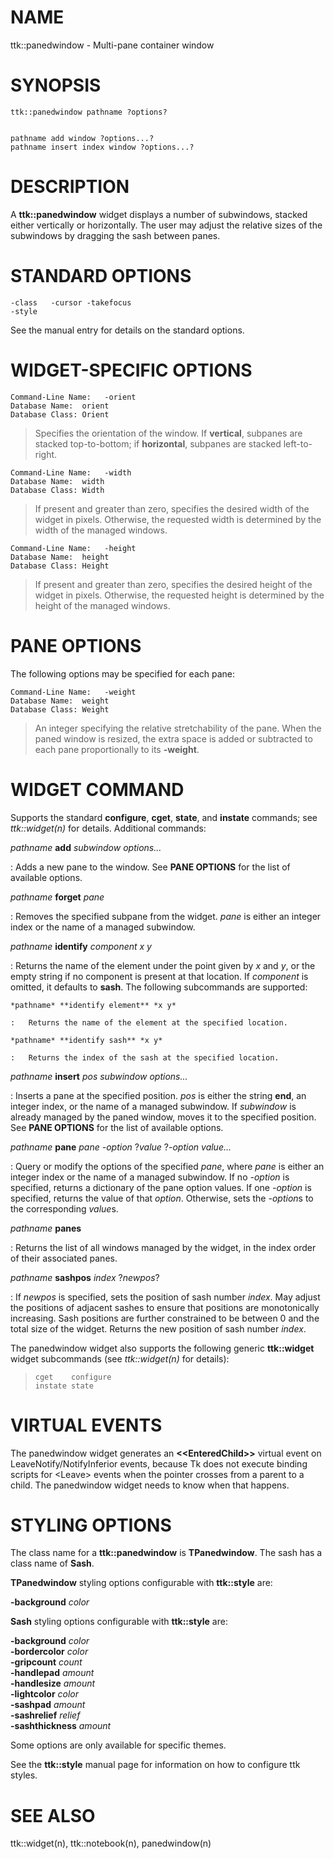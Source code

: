# NAME

ttk::panedwindow - Multi-pane container window

# SYNOPSIS

    ttk::panedwindow pathname ?options?


    pathname add window ?options...?
    pathname insert index window ?options...?

# DESCRIPTION

A **ttk::panedwindow** widget displays a number of subwindows, stacked
either vertically or horizontally. The user may adjust the relative
sizes of the subwindows by dragging the sash between panes.

# STANDARD OPTIONS

    -class   -cursor -takefocus
    -style

See the manual entry for details on the standard options.

# WIDGET-SPECIFIC OPTIONS

    Command-Line Name:   -orient
    Database Name:  orient
    Database Class: Orient

> Specifies the orientation of the window. If **vertical**, subpanes are
> stacked top-to-bottom; if **horizontal**, subpanes are stacked
> left-to-right.

    Command-Line Name:   -width
    Database Name:  width
    Database Class: Width

> If present and greater than zero, specifies the desired width of the
> widget in pixels. Otherwise, the requested width is determined by the
> width of the managed windows.

    Command-Line Name:   -height
    Database Name:  height
    Database Class: Height

> If present and greater than zero, specifies the desired height of the
> widget in pixels. Otherwise, the requested height is determined by the
> height of the managed windows.

# PANE OPTIONS

The following options may be specified for each pane:

    Command-Line Name:   -weight
    Database Name:  weight
    Database Class: Weight

> An integer specifying the relative stretchability of the pane. When
> the paned window is resized, the extra space is added or subtracted to
> each pane proportionally to its **-weight**.

# WIDGET COMMAND

Supports the standard **configure**, **cget**, **state**, and
**instate** commands; see *ttk::widget(n)* for details. Additional
commands:

*pathname* **add** *subwindow options\...*

:   Adds a new pane to the window. See **PANE OPTIONS** for the list of
    available options.

*pathname* **forget** *pane*

:   Removes the specified subpane from the widget. *pane* is either an
    integer index or the name of a managed subwindow.

*pathname* **identify** *component x y*

:   Returns the name of the element under the point given by *x* and
    *y*, or the empty string if no component is present at that
    location. If *component* is omitted, it defaults to **sash**. The
    following subcommands are supported:

    *pathname* **identify element** *x y*

    :   Returns the name of the element at the specified location.

    *pathname* **identify sash** *x y*

    :   Returns the index of the sash at the specified location.

*pathname* **insert** *pos subwindow options\...*

:   Inserts a pane at the specified position. *pos* is either the string
    **end**, an integer index, or the name of a managed subwindow. If
    *subwindow* is already managed by the paned window, moves it to the
    specified position. See **PANE OPTIONS** for the list of available
    options.

*pathname* **pane** *pane -option* ?*value* ?*-option value\...*

:   Query or modify the options of the specified *pane*, where *pane* is
    either an integer index or the name of a managed subwindow. If no
    *-option* is specified, returns a dictionary of the pane option
    values. If one *-option* is specified, returns the value of that
    *option*. Otherwise, sets the *-option*s to the corresponding
    *value*s.

*pathname* **panes**

:   Returns the list of all windows managed by the widget, in the index
    order of their associated panes.

*pathname* **sashpos** *index* ?*newpos*?

:   If *newpos* is specified, sets the position of sash number *index*.
    May adjust the positions of adjacent sashes to ensure that positions
    are monotonically increasing. Sash positions are further constrained
    to be between 0 and the total size of the widget. Returns the new
    position of sash number *index*.

The panedwindow widget also supports the following generic
**ttk::widget** widget subcommands (see *ttk::widget(n)* for details):

>     cget    configure
>     instate state

# VIRTUAL EVENTS

The panedwindow widget generates an **\<\<EnteredChild\>\>** virtual
event on LeaveNotify/NotifyInferior events, because Tk does not execute
binding scripts for \<Leave\> events when the pointer crosses from a
parent to a child. The panedwindow widget needs to know when that
happens.

# STYLING OPTIONS

The class name for a **ttk::panedwindow** is **TPanedwindow**. The sash
has a class name of **Sash**.

**TPanedwindow** styling options configurable with **ttk::style** are:

**-background** *color*

**Sash** styling options configurable with **ttk::style** are:

**-background** *color*\
**-bordercolor** *color*\
**-gripcount** *count*\
**-handlepad** *amount*\
**-handlesize** *amount*\
**-lightcolor** *color*\
**-sashpad** *amount*\
**-sashrelief** *relief*\
**-sashthickness** *amount*

Some options are only available for specific themes.

See the **ttk::style** manual page for information on how to configure
ttk styles.

# SEE ALSO

ttk::widget(n), ttk::notebook(n), panedwindow(n)
